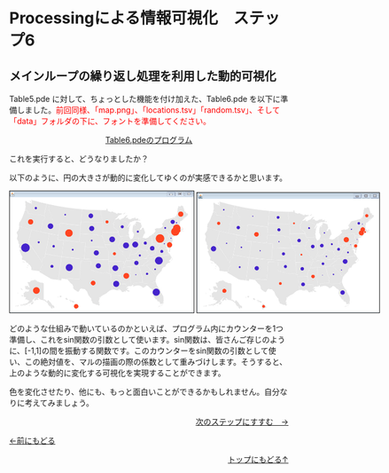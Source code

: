 # Processingによる情報可視化　ステップ6




## メインループの繰り返し処理を利用した動的可視化




Table5.pde に対して、ちょっとした機能を付け加えた、Table6.pde を以下に準備しました。<span style="color: red">前回同様、「map.png」、「locations.tsv」「random.tsv」、そして「data」フォルダの下に、フォントを準備してください。</span>

<p align="center"><a href="Table6.pde" target="_blank">Table6.pdeのプログラム</a></p>



これを実行すると、どうなりましたか？

以下のように、円の大きさが動的に変化してゆくのが実感できるかと思います。





<p align="center" style="white-space: nowrap;">
<img src="result_1" alt="" width="332" height="219" border="1" />
<img src="result_2" alt="" width="329" height="216" border="1" />
</p>




どのような仕組みで動いているのかといえば、プログラム内にカウンターを1つ準備し、これをsin関数の引数として使います。sin関数は、皆さんご存じのように、[-1,1]の間を振動する関数です。このカウンターをsin関数の引数として使い、この絶対値を、マルの描画の際の係数として重みづけします。そうすると、上のような動的に変化する可視化を実現することができます。

色を変化させたり、他にも、もっと面白いことができるかもしれません。自分なりに考えてみましょう。


<p align="right"><a href="../mapping_7/mapping_7.html">次のステップにすすむ　→</a></p>

<p align="left"><a href="../mapping_5/mapping_5.html">←前にもどる</a></p>

<p align="right"><a href="../index.html">トップにもどる↑</a><br>
